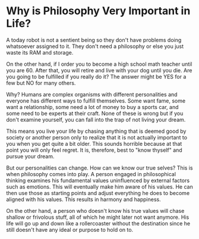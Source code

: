 # Why is Philosophy Very Important in Life?

A today robot is not a sentient being so they don't have problems doing whatsoever assigned to it. They don't need a philosophy or else you just waste its RAM and storage.

On the other hand, if I order you to become a high school math teacher until you are 60. After that, you will retire and live with your dog until you die. Are you going to be fulfilled if you really do it? The answer might be YES for a few but NO for many others.

Why? Humans are complex organisms with different personalities and everyone has different ways to fulfill themselves. Some want fame, some want a relationship, some need a lot of money to buy a sports car, and some need to be experts at their craft. None of these is wrong but if you don't examine yourself, you can fall into the trap of not living your dream.

This means you live your life by chasing anything that is deemed good by society or another person only to realize that it is not actually important to you when you get quite a bit older. This sounds horrible because at that point you will only feel regret. It is, therefore, best to "know thyself" and pursue your dream.

But our personalities can change. How can we know our true selves? This is when philosophy comes into play. A person engaged in philosophical thinking examines his fundamental values uninfluenced by external factors such as emotions. This will eventually make him aware of his values. He can then use those as starting points and adjust everything he does to become aligned with his values. This results in harmony and happiness.

On the other hand, a person who doesn't know his true values will chase shallow or frivolous stuff, all of which he might later not want anymore. His life will go up and down like a rollercoaster without the destination since he still doesn't have any ideal or purpose to hold on to.
